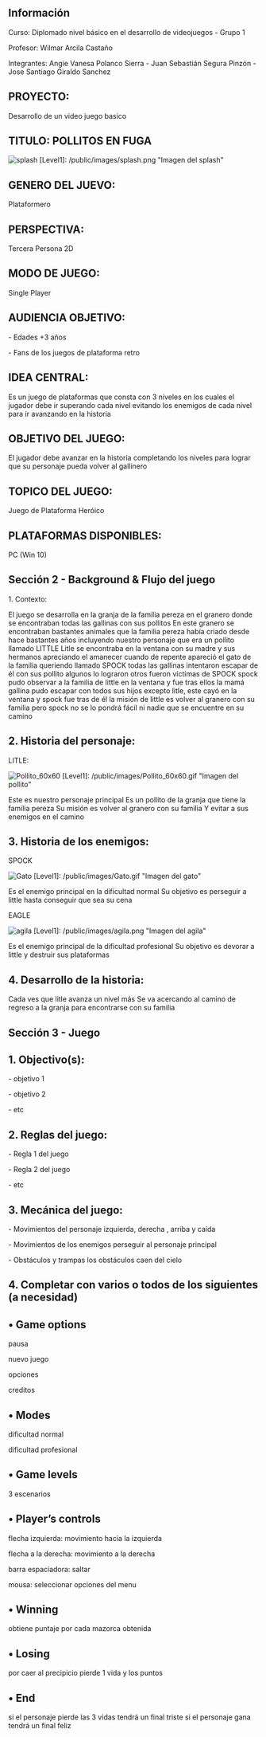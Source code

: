 <h2>Información</h2>
<p>Curso: Diplomado nivel básico en el desarrollo de videojuegos - Grupo 1</p>
<P>Profesor: Wilmar Arcila Castaño</p>
<P>Integrantes: Angie Vanesa Polanco Sierra - Juan Sebastián Segura Pinzón - Jose Santiago Giraldo Sanchez</p>
<h2>PROYECTO:</h2>
<P>Desarrollo de un video juego basico</p>
<h2>TITULO: POLLITOS EN FUGA</h2>
<img src="./public/images/splash.PNG" alt="splash">
<!-- Referencias para las imagenes -->
[Level1]: /public/images/splash.png "Imagen del splash"
<h2>GENERO DEL JUEVO:</h2>
<P> Plataformero </p>
<h2>PERSPECTIVA:</h2>
<P>Tercera Persona 2D</p>
<h2>MODO DE JUEGO:</h2>
<P>Single Player</p>
<h2>AUDIENCIA OBJETIVO: </h2>
<P>- Edades +3 años</p>
<P>- Fans de los juegos de plataforma retro</p>
<h2>IDEA CENTRAL:</h2>
<P>Es un juego de plataformas que consta con 3 niveles en los cuales el jugador debe ir superando cada nivel evitando los enemigos de cada nivel para ir avanzando en la historia</p>
<h2>OBJETIVO DEL JUEGO:</h2>
<P>El jugador debe avanzar en la historia completando los niveles para lograr que su personaje pueda volver al gallinero</p>
<h2>TOPICO DEL JUEGO:</h2>
<P>Juego de Plataforma Heróico</p>
<h2>PLATAFORMAS DISPONIBLES:</h2>
<P>PC (Win 10)</p>
<h2>Sección 2 - Background & Flujo del juego</h2>
<P>1. Contexto:</p> 
<P>El juego se desarrolla en la granja de la familia pereza en el granero donde se encontraban todas las gallinas con sus pollitos
En este granero se encontraban bastantes animales que la familia pereza había criado desde hace bastantes años 
incluyendo nuestro personaje que era un pollito llamado LITTLE
Litle se encontraba en la ventana con su madre y sus hermanos apreciando el amanecer 
cuando de repente apareció el gato de la familia queriendo llamado SPOCK 
todas las gallinas intentaron escapar de él con sus pollito 
algunos lo lograron otros fueron víctimas de SPOCK 
spock pudo observar a la familia de little en la ventana y fue tras ellos la mamá gallina pudo escapar con todos sus hijos excepto litle, este cayó en la ventana y spock fue tras de él
la misión de little es volver al granero con su familia pero spock no se lo pondrá fácil ni nadie que se encuentre en su camino</p> 
<h2>2. Historia del personaje:</h2> 
<P>LITLE:</p> 

<img src="./personaje/1.3Pollito_60x60.gif" alt="Pollito_60x60">
<!-- Referencias para las imagenes -->
[Level1]: /public/images/Pollito_60x60.gif "Imagen del pollito"
<P>Este es nuestro personaje principal
Es un pollito de la granja que tiene la familia pereza
Su misión es volver al granero con su familia
Y evitar a sus enemigos en el camino</p> 
<h2>3. Historia de los enemigos:</h2>  
<P>SPOCK</p>
<img src="./personaje/1.1Gato.gif" alt="Gato">
<!-- Referencias para las imagenes -->
[Level1]: /public/images/Gato.gif "Imagen del gato"
<P>Es el enemigo principal en la dificultad normal
Su objetivo es perseguir a little hasta conseguir que sea su cena</p>
<P>EAGLE</p>
<img src="./personaje/agila.png" alt="agila">
<!-- Referencias para las imagenes -->
[Level1]: /public/images/agila.png "Imagen del agila"
<P>Es el enemigo principal de la dificultad profesional
Su objetivo es devorar a little y destruir sus plataformas</p>
<h2>4. Desarrollo de la historia:</h2>   
<P>Cada ves que litle  avanza un nivel más
Se va acercando al camino de regreso a la granja para encontrarse con su familia</p>
<h2>Sección 3 - Juego</h2>
<h2>1. Objectivo(s):</h2>
<P>- objetivo 1</p>
<P>- objetivo 2</p>
<P>- etc</p>
<h2>2. Reglas del juego:</h2>
<P>- Regla 1 del juego</p>
<P>- Regla 2 del juego</p>
<P>- etc</p>
<h2>3. Mecánica del juego:</h2>
  <P>- Movimientos del personaje
izquierda, derecha , arriba y caída</p>
 <P>- Movimientos de los enemigos
perseguir al personaje principal</p>
  <P>- Obstáculos y trampas
los obstáculos caen del cielo</p>
<h2>4. Completar con varios o todos de los siguientes (a necesidad)</h2>
<h2>• Game options</h2>
<P>pausa</p>
<P>nuevo juego</p>
<P>opciones</p>
<P>creditos</p>
<h2>• Modes</h2>
<P>dificultad normal</p>
<P>dificultad profesional</p>
<h2>• Game levels</h2>
<P>3 escenarios</p>
<h2>• Player’s controls</h2>
<P>flecha izquierda: movimiento hacia la izquierda</p>
<P>flecha a la derecha: movimiento a la derecha</p>
<P>barra espaciadora: saltar</p>
<P>mousa: seleccionar opciones del menu</p>
<h2>• Winning</h2>
<P>obtiene puntaje por cada mazorca obtenida</p>
<h2>• Losing</h2>
<P>por caer al precipicio pierde 1 vida y los puntos</p>
<h2>• End</h2>
<P>si el personaje pierde las 3 vidas tendrá un final triste
si el personaje gana tendrá un final feliz</p>








